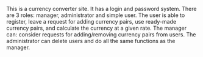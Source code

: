 This is a currency converter site. It has a login and password system. There are 3 roles: manager, administrator and simple user. The user is able to register, leave a request for adding currency pairs, use ready-made currency pairs, and calculate the currency at a given rate. The manager can: consider requests for adding/removing currency pairs from users. The administrator can delete users and do all the same functions as the manager.
